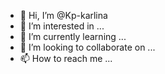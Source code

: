 - 👋 Hi, I’m @Kp-karlina
- 👀 I’m interested in ...
- 🌱 I’m currently learning ...
- 💞️ I’m looking to collaborate on ...
- 📫 How to reach me ...

<!---
Kp-karlina/Kp-karlina is a ✨ special ✨ repository because its `README.md` (this file) appears on your GitHub profile.
You can click the Preview link to take a look at your changes.
--->
